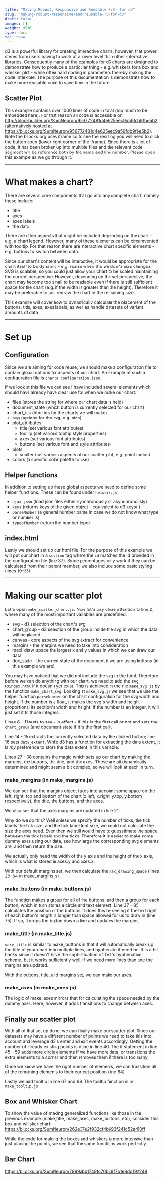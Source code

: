 ```yaml
---
title: "Making Robust, Responsive and Reusable (r3) for d3"
slug: "making-robust-responsive-and-reusable-r3-for-d3"
draft: false
images: []
weight: 9996
type: docs
toc: true
---
```


d3 is a powerful library for creating interactive charts; however, that power stems from users having to work at a lower level than other interactive libraries. Consequently many of the examples for d3 charts are designed to demonstrate how to produce a particular thing - e.g. whiskers for a box and whisker plot - while often hard coding in parameters thereby making the code inflexible. 
The purpose of this documentation is demonstrate how to make more reusable code to save time in the future.

## Scatter Plot
This example contains over 1000 lines of code in total (too much to be embedded here). For that reason all code is accessible on http://blockbuilder.org/SumNeuron/956772481d4e625eec9a59fdb9fbe5b2 (alternatively hosted at https://bl.ocks.org/SumNeuron/956772481d4e625eec9a59fdb9fbe5b2). Note the bl.ocks.org uses iframe so to see the resizing you will need to click the button open (lower right corner of the iframe). Since there is a lot of code, it has been broken up into multiple files and the relevant code segment will be reference both by file name and line number. Please open this example as we go through it. 

--------
# What makes a chart?
There are several core components that go into any complete chart; namely these include:
- title 
- axes
- axes labels
- the data

There are other aspects that might be included depending on the chart - e.g. a chart legend. However, many of these elements can be circumvented with tooltip. For that reason there are interactive chart specific elements - e.g. buttons to switch between data. 

Since our chart's content will be interactive, it would be appropriate for the chart itself to be dynamic - e.g. resize when the window's size changes. SVG is scalable, so you could just allow your chart to be scaled maintaining the current perspective. However, depending on the set perspective, the chart may become too small to be readable even if there is still sufficient space for the chart (e.g. if the width is greater than the height). Therefore it may be preferable to just redraw the chart in the remaining size. 

This example will cover how to dynamically calculate the placement of the buttons, title, axes, axes labels, as well as handle datasets of variant amounts of data

--------
# Set up

## Configuration
Since we are aiming for code reuse, we should make a configuration file to contain global options for aspects of our chart. An example of such a configuration file is `charts_configuration.json`.

If we look at this file we can see I have included several elements which should have already have clear use for when we make our chart:

- files (stores the string for where our chart data is held)
- document_state (which button is currently selected for our chart)
- chart_ids (html ids for the charts we will make)
- svg (options for the svg, e.g. size)
- plot_attributes
  + title (set various font attributes)
  + tooltip (set various tooltip style properties)
  + axes (set various font attributes)
  + buttons (set various font and style attributes)
- plots
  + scatter (set various aspects of our scatter plot, e.g. point radius)
- colors (a specific color palette to use)

## Helper functions
In addition to setting up these global aspects we need to define some helper functions. These can be found under `helpers.js`

- `ajax_json` (load json files either synchronously or asynchronously)
- `keys` (returns keys of the given object - equivalent to d3.keys())
- `parseNumber` (a general number parse in case we do not know what type or number is)
- `typeofNumber` (return the number type)

## index.html
Lastly we should set up our html file. For the purpose of this example we will put our chart in a `section` tag where the `id` matches the id provided in the configuration file (line 37). Since percentages only work if they can be calculated from their parent member, we also include some basic styling (lines 19-35)

------
# Making our scatter plot
Let's open `make_scatter_chart.js`. Now let's pay close attention to line 2, where many of the most important variables are predefined:
- svg - d3 selection of the chart's svg
- chart_group - d3 selection of the group inside the svg in which the data will be placed
- canvas - core aspects of the svg extract for convenience
- margins - the margins we need to take into consideration
- maxi_draw_space the largest x and y values in which we can draw our data
- doc_state - the current state of the document if we are using buttons (in this example we are)

You may have noticed that we did not include the svg in the html. Therefore before we can do anything with our chart, we need to add the svg to`index.html` if it doesn't yet exist. This is achieved in the file `make_svg.js` by the function `make_chart_svg`. Looking at `make_svg.js` we see that we use the helper function `parseNumber` on the chart configuration for the svg width and height. If the number is a float, it makes the svg's width and height proportional its section's width and height. If the number is an integer, it will just set it to those integers.


Lines 6 - 11 tests to see - in effect - if this is the first call or not and sets the `chart_group` (and document state if it is the first call). 

Line 14 - 15 extracts the currently selected data by the clicked button; line 16 sets `data_extent`. While d3 has a function for extracting the data extent, it is *my* preference to store the data extent in this variable. 

Lines 27 - 38 contains the magic which sets up our chart by making the margins, the buttons, the title, and the axes. These are all dynamically determined and might seem a bit complex, so we will look at each in turn.

### make_margins (in make_margins.js)
We can see that the margins object takes into account some space on the left, right, top and bottom of the chart (x.left, x.right, y.top, y.bottom respectively), the title, the buttons, and the axes.

We also see that the axes margins are updated in line 21. 

Why do we do this? Well unless we specify the number of ticks, the tick labels the tick size, and the tick label font size, we could not calculate the size the axes need.  Even then we still would have to guesstimate the space between the tick labels and the ticks. Therefore it is easier to make some dummy axes using our data, see how large the corresponding svg elements are, and then return the size. 

We actually only need the width of the y axis and the height of the x axis, which is what is stored in axes.y and axes.x. 

With our default margins set, we then calculate the `max_drawing_space` (lines 29-34 in make_margins.js)

### make_buttons (in make_buttons.js)

The function makes a group for all of the buttons, and then a group for each button, which in turn stores a circle and text element. Line 37 - 85 calculates the position of the buttons. It does this by seeing if the text right of each button's length is longer than space allowed for us to draw in (line 75). If so, it drops the button down a line and updates the margins.

### make_title (in make_title.js)
`make_title` is similar to make_buttons in that it will automatically break up the title of your chart into multiple lines, and hyphenate if need be. It is a bit hacky since it doesn't have the sophistication of TeX's hyphenation scheme, but it works sufficiently well. If we need more lines than one the margins are updated.

With the buttons, title, and margins set, we can make our axes.

### make_axes (in make_axes.js)
The logic of make_axes mirrors that for calculating the space needed by the dummy axes. Here, however, it adds transitions to change between axes.


## Finally our scatter plot

With all of that set up done, we can finally make our scatter plot. Since our datasets may have a different number of points we need to take this into account and leverage d3's enter and exit events accordingly.  Getting the number of already existing points is done in line 40. The if statement in line 45 - 59 adds more circle elements if we have more data, or transitions the extra elements to a corner and then removes them if there is too many.

Once we know we have the right number of elements, we can transition all of the remaining elements to their correct position (line 64)

Lastly we add tooltip in line 67 and 68. The tooltip function is in `make_tooltip.js`








## Box and Whisker Chart
To show the value of making generalized functions like those in the previous example (make_title, make_axes, make_buttons, etc), consider this box and whisker chart: https://bl.ocks.org/SumNeuron/262e37e2f932cf4b693f241c52a410ff

While the code for making the boxes and whiskers is more intensive than just placing the points, we see that the same functions work perfectly. 


## Bar Chart
https://bl.ocks.org/SumNeuron/7989abb1749fc70b39f7b1e8dd192248

